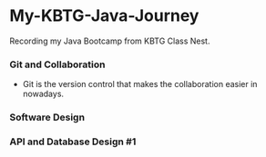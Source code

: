 # My-KBTG-Java-Journey
Recording my Java Bootcamp from KBTG Class Nest. 

### Git and Collaboration

* Git is the version control that makes the collaboration easier in nowadays.


### Software Design

### API and Database Design #1

